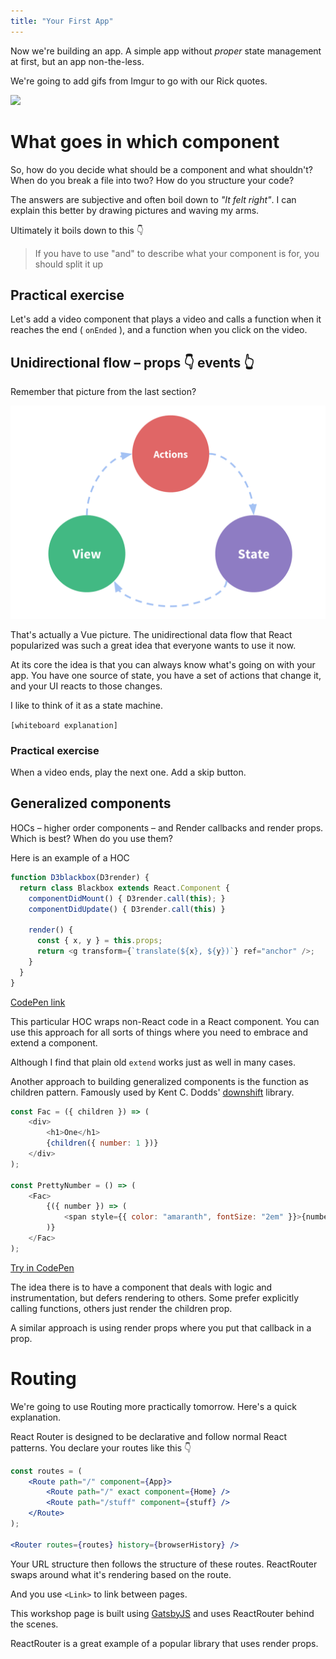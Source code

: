 ```yaml
---
title: "Your First App"
---
```


Now we're building an app. A simple app without *proper* state management at first, but an app non-the-less.

We're going to add gifs from Imgur to go with our Rick quotes. 

![](../images/mortysmindblowers.gif)

# What goes in which component

So, how do you decide what should be a component and what shouldn't? When do you break a file into two? How do you structure your code?

The answers are subjective and often boil down to *"It felt right"*. I can explain this better by drawing pictures and waving my arms.

Ultimately it boils down to this 👇

> If you have to use "and" to describe what your component is for, you should split it up

## Practical exercise

Let's add a video component that plays a video and calls a function when it reaches the end ( `onEnded` ), and a function when you click on the video.

## Unidirectional flow – props 👇 events 👆

Remember that picture from the last section?

![](../images/unidirectional.png)

That's actually a Vue picture. The unidirectional data flow that React popularized was such a great idea that everyone wants to use it now.

At its core the idea is that you can always know what's going on with your app. You have one source of state, you have a set of actions that change it, and your UI reacts to those changes.

I like to think of it as a state machine.

`[whiteboard explanation]`

### Practical exercise

When a video ends, play the next one. Add a skip button.

## Generalized components

HOCs – higher order components – and Render callbacks and render props. Which is best? When do you use them?

Here is an example of a HOC

```javascript
function D3blackbox(D3render) {
  return class Blackbox extends React.Component {
    componentDidMount() { D3render.call(this); }
    componentDidUpdate() { D3render.call(this) }
  
    render() {
      const { x, y } = this.props;
      return <g transform={`translate(${x}, ${y})`} ref="anchor" />;
    }
  }
}
```

[CodePen link](https://codepen.io/swizec/pen/woNjVw)

This particular HOC wraps non-React code in a React component. You can use this approach for all sorts of things where you need to embrace and extend a component.

Although I find that plain old `extend` works just as well in many cases. 

Another approach to building generalized components is the function as children pattern. Famously used by Kent C. Dodds' [downshift](https://codepen.io/swizec/pen/woNjVw) library.

```javascript
const Fac = ({ children }) => (
	<div>
		<h1>One</h1>
		{children({ number: 1 })}
	</div>
);

const PrettyNumber = () => (
    <Fac>
        {({ number }) => (
            <span style={{ color: "amaranth", fontSize: "2em" }}>{number}</span>
        )}
    </Fac>
);
```

[Try in CodePen](codepen://your-first-app/fac)

The idea there is to have a component that deals with logic and instrumentation, but defers rendering to others. Some prefer explicitly calling functions, others just render the children prop.

A similar approach is using render props where you put that callback in a prop.

# Routing

We're going to use Routing more practically tomorrow. Here's a quick explanation.

React Router is designed to be declarative and follow normal React patterns. You declare your routes like this 👇

```jsx
const routes = (
	<Route path="/" component={App}>
		<Route path="/" exact component={Home} />
		<Route path="/stuff" component={stuff} />
	</Route>
);

<Router routes={routes} history={browserHistory} />
```

Your URL structure then follows the structure of these routes. ReactRouter swaps around what it's rendering based on the route.

And you use `<Link>` to link between pages.

This workshop page is built using [GatsbyJS](https://www.gatsbyjs.org/) and uses ReactRouter behind the scenes.

ReactRouter is a great example of a popular library that uses render props.
